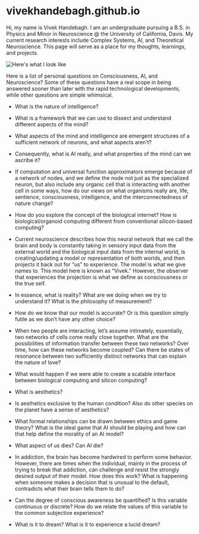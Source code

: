 # vivekhandebagh.github.io

Hi, my name is Vivek Handebagh. I am an undergraduate pursuing a B.S. in Physics and Minor in Neuroscience @ the University of California, Davis.
My current research interests include Complex Systems, AI, and Theoretical Neuroscience. This page will serve as a place for my thoughts, learnings, and projects.

![Here's what I look like](https://github.com/vivekhandebagh/vivekhandebagh.github.io/assets/54450878/e2c2508d-1121-4188-963c-adb429957083)


Here is a list of personal questions on Consciousness, AI, and Neuroscience? Some of these questions have a real scope in being answered sooner than later with the rapid technological developments, while other questions are simple whimsical.

+ What is the nature of intelligence?

+ What is a framework that we can use to dissect and understand different aspects of the mind?

+ What aspects of the mind and intelligence are emergent structures of a sufficient network of neurons, and what aspects aren’t?

+ Consequently, what is AI really, and what properties of the mind can we ascribe it?

+ If computation and universal function approximators emerge because of a network of nodes, and we define the node not just as the specialized neuron, but also include any organic cell that is interacting with another cell in some ways, how do our views on what organisms really are, life, sentience, consciousness, intelligence, and the interconnectedness of nature change?

+ How do you explore the concept of the biological internet? How is biological/organoid computing different from conventional silicon-based computing?

+ Current neuroscience describes how this neural network that we call the brain and body is constantly taking in sensory input data from the external world and the biological input data from the internal world, is creating/updating a model or representation of both worlds, and then projects it back out for “us” to experience. The model is what we give names to. This model here is known as “Vivek.” However, the observer that experiences the projection is what we define as consciousness or the true self. 

+ In essence, what is reality? What are we doing when we try to understand it? What is the philosophy of measurement?

+ How do we know that our model is accurate? Or is this question simply futile as we don’t have any other choice?

+ When two people are interacting, let’s assume intimately, essentially, two networks of cells come really close together. What are the possibilities of information transfer between these two networks? Over time, how can these networks become coupled? Can there be states of resonance between two sufficiently distinct networks that can explain the nature of love?

+ What would happen if we were able to create a scalable interface between biological computing and silicon computing?

+ What is aesthetics?

+ Is aesthetics exclusive to the human condition? Also do other species on the planet have a sense of aesthetics?

+ What formal relationships can be drawn between ethics and game theory? What is the ideal game that AI should be playing and how can that help define the morality of an AI model?

+ What aspect of us dies? Can AI die?

+ In addiction, the brain has become hardwired to perform some behavior. However, there are times when the individual, mainly in the process of trying to break that addiction, can challenge and resist the strongly desired output of their model. How does this work? What is happening when someone makes a decision that is unusual to the default, contradicts what their brain tells them to do?

+ Can the degree of conscious awareness be quantified? Is this variable continuous or discrete? How do we relate the values of this variable to the common subjective experience?

+ What is it to dream? What is it to experience a lucid dream?




